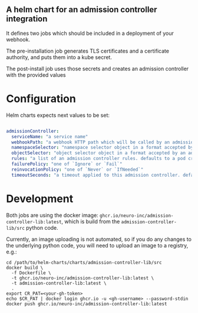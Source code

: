 A helm chart for an admission controller integration
---

It defines two jobs which should be included in a deployment of your webhook.

The pre-installation job generates TLS certificates and a certificate authority, 
and puts them into a kube secret.

The post-install job uses those secrets and creates an admission controller with the provided values


Configuration
=============

Helm charts expects next values to be set:

```yaml

admissionController:
  serviceName: "a service name"
  webhookPath: "a webhook HTTP path which will be called by an admission controller"
  namespaceSelector: "namespace selector object in a format accepted by an admission controller"
  objectSelector: "object selector object in a format accepted by an admission controller"
  rules: "a list of an admission controller rules. defaults to a pod creation only"
  failurePolicy: "one of `Ignore` or `Fail`"
  reinvocationPolicy: "one of `Never` or `IfNeeded`"
  timeoutSeconds: "a timeout applied to this admission controller. defaults to a 30 seconds"

```

Development
===

Both jobs are using the docker image: `ghcr.io/neuro-inc/admission-controller-lib:latest`,
which is build from the `admission-controller-lib/src` python code.

Currently, an image uploading is not automated,
so if you do any changes to the underlying python code, 
you will need to upload an image to a registry, e.g.:

```shell
cd /path/to/helm-charts/charts/admission-controller-lib/src
docker build \
  -f Dockerfile \
  -t ghcr.io/neuro-inc/admission-controller-lib:latest \
  -t admission-controller-lib:latest \
  .
export CR_PAT=<your-gh-token>
echo $CR_PAT | docker login ghcr.io -u <gh-username> --password-stdin
docker push ghcr.io/neuro-inc/admission-controller-lib:latest
```
